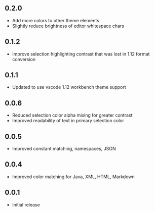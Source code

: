 ## 0.2.0
- Add more colors to other theme elements
- Slightly reduce brightness of editor whitespace chars 
## 0.1.2
- Improve selection highlighting contrast that was lost in 1.12 format conversion
## 0.1.1
- Updated to use vscode 1.12 workbench theme support
## 0.0.6
- Reduced selection color alpha mixing for greater contrast
- Improved readability of text in primary selection color
## 0.0.5
- Improved constant matching, namespaces, JSON
## 0.0.4
- Improved color matching for Java, XML, HTML, Markdown
## 0.0.1
- Initial release
